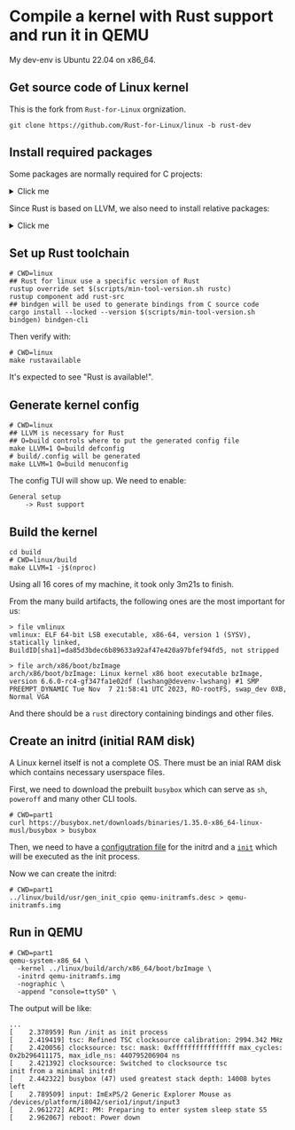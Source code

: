# Compile a kernel with Rust support and run it in QEMU

My dev-env is Ubuntu 22.04 on x86_64.

## Get source code of Linux kernel

This is the fork from `Rust-for-Linux` orgnization.

```
git clone https://github.com/Rust-for-Linux/linux -b rust-dev
```

## Install required packages

Some packages are normally required for C projects:

<details>
  <summary>Click me</summary>

```
sudo apt install \
  binutils build-essential libtool texinfo \
  gzip zip unzip patchutils curl git \
  make cmake ninja-build automake bison flex gperf \
  grep sed gawk bc \
  zlib1g-dev libexpat1-dev libmpc-dev \
  libglib2.0-dev libfdt-dev libpixman-1-dev \
  libelf-dev libssl-dev
```

</details>

Since Rust is based on LLVM, we also need to install relative packages:

<details>
  <summary>Click me</summary>

```
sudo apt install \
  clang-format clang-tidy clang-tools clang clangd \
  libc++-dev libc++1 libc++abi-dev libc++abi1 \
  libclang-dev libclang1 liblldb-dev \
  libllvm-ocaml-dev libomp-dev libomp5 \
  lld lldb llvm llvm-dev llvm-runtime llvm \
  python3-clang
```

</details>

## Set up Rust toolchain

```shell
# CWD=linux
## Rust for linux use a specific version of Rust
rustup override set $(scripts/min-tool-version.sh rustc)
rustup component add rust-src
## bindgen will be used to generate bindings from C source code
cargo install --locked --version $(scripts/min-tool-version.sh bindgen) bindgen-cli
```

Then verify with:

```shell
# CWD=linux
make rustavailable
```

It's expected to see "Rust is available!".

## Generate kernel config

```shell
# CWD=linux
## LLVM is necessary for Rust
## O=build controls where to put the generated config file
make LLVM=1 O=build defconfig
# build/.config will be generated
make LLVM=1 O=build menuconfig
```

The config TUI will show up. We need to enable:

```
General setup
    -> Rust support
```

## Build the kernel

```shell
cd build
# CWD=linux/build
make LLVM=1 -j$(nproc)
```

Using all 16 cores of my machine, it took only 3m21s to finish.

From the many build artifacts, the following ones are the most important for us:

```
> file vmlinux
vmlinux: ELF 64-bit LSB executable, x86-64, version 1 (SYSV), statically linked, BuildID[sha1]=da85d3bdec6b89633a92af47e420a97bfef94fd5, not stripped

> file arch/x86/boot/bzImage
arch/x86/boot/bzImage: Linux kernel x86 boot executable bzImage, version 6.6.0-rc4-gf347fa1e02df (lwshang@devenv-lwshang) #1 SMP PREEMPT_DYNAMIC Tue Nov  7 21:58:41 UTC 2023, RO-rootFS, swap_dev 0XB, Normal VGA
```

And there should be a `rust` directory containing bindings and other files.

## Create an initrd (initial RAM disk)

A Linux kernel itself is not a complete OS. There must be an inial RAM disk which contains necessary userspace files.

First, we need to download the prebuilt `busybox` which can serve as `sh`, `poweroff` and many other CLI tools.

```shell
# CWD=part1
curl https://busybox.net/downloads/binaries/1.35.0-x86_64-linux-musl/busybox > busybox
```

Then, we need to have a [configutration file](qemu-initramfs.desc) for the initrd and a [`init`](qemu-init.sh) which will be executed as the init process.

Now we can create the initrd:

```shell
# CWD=part1
../linux/build/usr/gen_init_cpio qemu-initramfs.desc > qemu-initramfs.img
```

## Run in QEMU

```shell
# CWD=part1
qemu-system-x86_64 \
  -kernel ../linux/build/arch/x86_64/boot/bzImage \
  -initrd qemu-initramfs.img
  -nographic \
  -append "console=ttyS0" \
```

The output will be like:

```
...
[    2.378959] Run /init as init process
[    2.419419] tsc: Refined TSC clocksource calibration: 2994.342 MHz
[    2.420056] clocksource: tsc: mask: 0xffffffffffffffff max_cycles: 0x2b296411175, max_idle_ns: 440795206904 ns
[    2.421392] clocksource: Switched to clocksource tsc
init from a minimal initrd!
[    2.442322] busybox (47) used greatest stack depth: 14008 bytes left
[    2.789509] input: ImExPS/2 Generic Explorer Mouse as /devices/platform/i8042/serio1/input/input3
[    2.961272] ACPI: PM: Preparing to enter system sleep state S5
[    2.962067] reboot: Power down
```